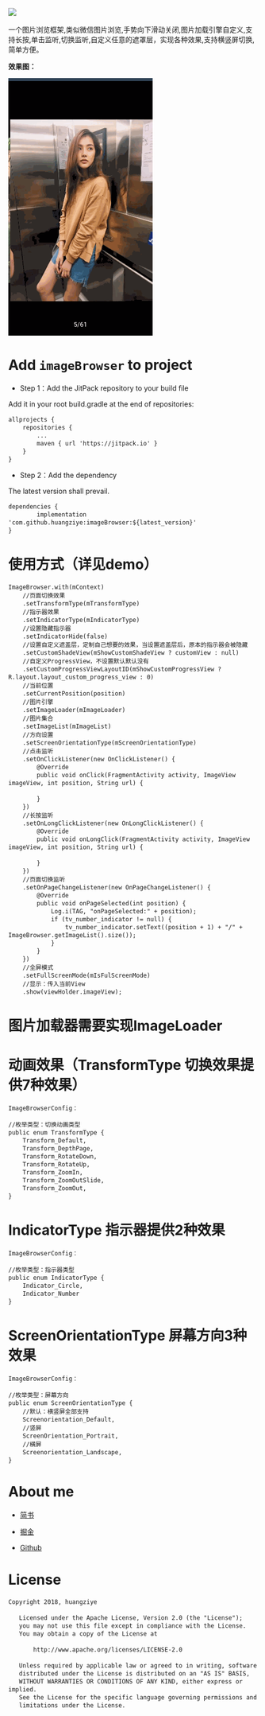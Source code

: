 [![](https://jitpack.io/v/huangziye/imageBrowser.svg)](https://jitpack.io/#huangziye/imageBrowser)

一个图片浏览框架,类似微信图片浏览,手势向下滑动关闭,图片加载引擎自定义,支持长按,单击监听,切换监听,自定义任意的遮罩层，实现各种效果,支持横竖屏切换,简单方便。


**效果图：**

![效果图](https://github.com/huangziye/imageBrowser/blob/master/screenshot/imagebrowser.gif)



# Add ` imageBrowser ` to project

- Step 1：Add the JitPack repository to your build file

Add it in your root build.gradle at the end of repositories:

```android
allprojects {
    repositories {
        ...
        maven { url 'https://jitpack.io' }
    }
}
```

- Step 2：Add the dependency

The latest version shall prevail.

```android
dependencies {
        implementation 'com.github.huangziye:imageBrowser:${latest_version}'
}
```


# 使用方式（详见demo）

```
ImageBrowser.with(mContext)
    //页面切换效果
    .setTransformType(mTransformType)
    //指示器效果
    .setIndicatorType(mIndicatorType)
    //设置隐藏指示器
    .setIndicatorHide(false)
    //设置自定义遮盖层，定制自己想要的效果，当设置遮盖层后，原本的指示器会被隐藏
    .setCustomShadeView(mShowCustomShadeView ? customView : null)
    //自定义ProgressView，不设置默认默认没有
    .setCustomProgressViewLayoutID(mShowCustomProgressView ? R.layout.layout_custom_progress_view : 0)
    //当前位置
    .setCurrentPosition(position)
    //图片引擎
    .setImageLoader(mImageLoader)
    //图片集合
    .setImageList(mImageList)
    //方向设置
    .setScreenOrientationType(mScreenOrientationType)
    //点击监听
    .setOnClickListener(new OnClickListener() {
        @Override
        public void onClick(FragmentActivity activity, ImageView imageView, int position, String url) {

        }
    })
    //长按监听
    .setOnLongClickListener(new OnLongClickListener() {
        @Override
        public void onLongClick(FragmentActivity activity, ImageView imageView, int position, String url) {

        }
    })
    //页面切换监听
    .setOnPageChangeListener(new OnPageChangeListener() {
        @Override
        public void onPageSelected(int position) {
            Log.i(TAG, "onPageSelected:" + position);
            if (tv_number_indicator != null) {
                tv_number_indicator.setText((position + 1) + "/" + ImageBrowser.getImageList().size());
            }
        }
    })
    //全屏模式
    .setFullScreenMode(mIsFulScreenMode)
    //显示：传入当前View
    .show(viewHolder.imageView);
```


# 图片加载器需要实现ImageLoader

# 动画效果（TransformType 切换效果提供7种效果）

```
ImageBrowserConfig：

//枚举类型：切换动画类型
public enum TransformType {
    Transform_Default,
    Transform_DepthPage,
    Transform_RotateDown,
    Transform_RotateUp,
    Transform_ZoomIn,
    Transform_ZoomOutSlide,
    Transform_ZoomOut,
}
```

# IndicatorType 指示器提供2种效果

```
ImageBrowserConfig：

//枚举类型：指示器类型
public enum IndicatorType {
    Indicator_Circle,
    Indicator_Number
}
```

# ScreenOrientationType 屏幕方向3种效果

```
ImageBrowserConfig：

//枚举类型：屏幕方向
public enum ScreenOrientationType {
    //默认：横竖屏全部支持
    Screenorientation_Default,
    //竖屏
    ScreenOrientation_Portrait,
    //横屏
    Screenorientation_Landscape,
}
```




# About me


- [简书](https://user-gold-cdn.xitu.io/2018/7/26/164d5709442f7342)

- [掘金](https://juejin.im/user/5ad93382518825671547306b)

- [Github](https://github.com/huangziye)


# License

```
Copyright 2018, huangziye

   Licensed under the Apache License, Version 2.0 (the "License");
   you may not use this file except in compliance with the License.
   You may obtain a copy of the License at

       http://www.apache.org/licenses/LICENSE-2.0

   Unless required by applicable law or agreed to in writing, software
   distributed under the License is distributed on an "AS IS" BASIS,
   WITHOUT WARRANTIES OR CONDITIONS OF ANY KIND, either express or implied.
   See the License for the specific language governing permissions and
   limitations under the License.
```
